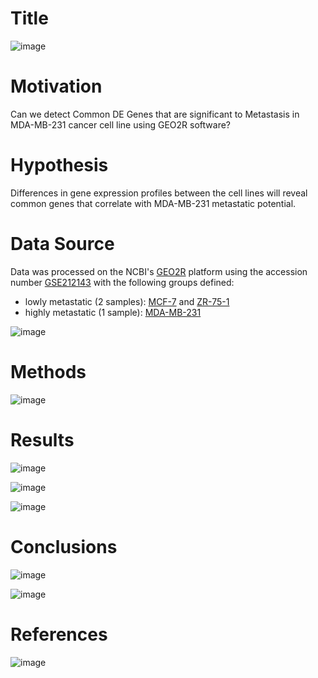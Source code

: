 # Title
![image](https://github.com/alitermos/MDA-MB-231_differential-expression-analysis/assets/38148633/c29dd4e4-0836-4178-9038-ab861a9829e3)

# Motivation
Can we detect Common DE Genes that are significant to Metastasis in MDA-MB-231 cancer cell line using GEO2R software?

# Hypothesis
Differences in gene expression profiles between the cell lines will reveal common genes that correlate with MDA-MB-231 metastatic potential.

# Data Source
Data was processed on the NCBI's [GEO2R](https://www.ncbi.nlm.nih.gov/geo/info/geo2r.html) platform using the accession number [GSE212143](https://www.ncbi.nlm.nih.gov/geo/geo2r/?acc=GSE212143) with the following groups defined:
- lowly metastatic (2 samples): [MCF-7](https://www.ncbi.nlm.nih.gov/geo/query/acc.cgi?acc=GSM6510142) and [ZR-75-1](https://www.ncbi.nlm.nih.gov/geo/query/acc.cgi?acc=GSM6510148)
- highly metastatic (1 sample): [MDA-MB-231](https://www.ncbi.nlm.nih.gov/geo/query/acc.cgi?acc=GSM6510143)
  
![image](https://github.com/alitermos/MDA-MB-231_differential-expression-analysis/assets/38148633/0ecd2341-af0b-4e7f-8dd6-c33ad616e87e)

# Methods

![image](https://github.com/alitermos/MDA-MB-231_differential-expression-analysis/assets/38148633/cabdb710-f14f-4a7a-8565-ce84dc29358d)

# Results

![image](https://github.com/alitermos/MDA-MB-231_differential-expression-analysis/assets/38148633/fa5e726c-2cae-47bc-b154-9ce52f268aad)

![image](https://github.com/alitermos/MDA-MB-231_differential-expression-analysis/assets/38148633/201d5766-ea0c-4bce-87b1-4fedf200d34f)

![image](https://github.com/alitermos/MDA-MB-231_differential-expression-analysis/assets/38148633/0a688426-6fe9-4957-9f6f-5d4b46a41283)

# Conclusions

![image](https://github.com/alitermos/MDA-MB-231_differential-expression-analysis/assets/38148633/e995a8f1-fb37-4915-8d8f-8c6c3304f2b3)

![image](https://github.com/alitermos/MDA-MB-231_differential-expression-analysis/assets/38148633/6249517c-3cbc-4785-9e5b-085f0a1a1354)

# References 

![image](https://github.com/alitermos/MDA-MB-231_differential-expression-analysis/assets/38148633/d7266a26-21f7-4304-8a30-047eb1e82c55)


